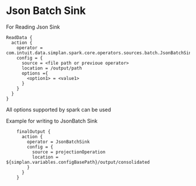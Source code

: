 # Json Batch Sink

For Reading Json Sink

```hocon
ReadData {
  action {
    operator = com.intuit.data.simplan.spark.core.operators.sources.batch.JsonBatchSink
    config = {
      source = <file path or previoue operator>
      location = /output/path
      options ={
        <option1> = <value1>
      }
    }
  }
}
```

All options supported by spark can be used  

Example for writing to JsonBatch Sink

```hocon
    finalOutput {
      action {
        operator = JsonBatchSink
        config = {
          source = projectionOperation
          location = ${simplan.variables.configBasePath}/output/consolidated
        }
      }
    }
```